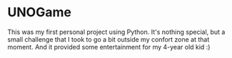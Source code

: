 # UNOGame
This was my first personal project using Python. It's nothing special, but a small challenge that I took to go a bit outside my confort zone at that moment. And it provided some entertainment for my 4-year old kid :)
